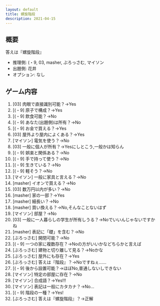 ```yaml
---
layout: default
title: 螺旋階段
description: 2021-04-15
---
```


## 概要

答えは『螺旋階段』

- 推理側: (・9, 03, masher, ぶろっさむ, マイソン
- 出題側: 花井
- オプション: なし

## ゲーム内容

1. \[03\] 肉眼で直接識別可能？→Yes
2. \[(・9\] 原子で構成？→Yes
3. \[(・9\] 飲食可能？→No
4. \[(・9\] あなた(出題側)は所有？→No
5. \[(・9\] お金で買える？→Yes
6. \[03\] 屋外より屋内によくある？→Yes
7. \[マイソン\] 電気を使う？→No
8. \[03\] 一般に個人が所有？→Yesにしとこう,一般かは知らん
9. \[(・9\] 娯楽と関係ある？→No
10. \[(・9\] 手で持って使う？→No
11. \[(・9\] 生きている？→No
12. \[(・9\] 軽そう？→No
13. \[マイソン\] 一般に家具と言える？→No
14. \[masher\] イオンで買える？→No
15. \[03\] 数万円以内が多い？→No
16. \[masher\] 家の一部？→Yes
17. \[masher\] 細長い？→No
18. \[masher\] 買い換える？→No,そんなことないはず
19. \[マイソン\] 部屋？→No
20. \[03\] 一般に一人暮らしの学生が所有しうる？→Noでいいんじゃないですかね
21. \[masher\] 表記に「礎」を含む？→No
22. \[ぶろっさむ\] 開閉可能？→No
23. \[(・9\] 一つの家に複数存在？→Noの方がいいかなどちらかと言えば
24. \[ぶろっさむ\] 建物と切り離して見る？→Noかな
25. \[ぶろっさむ\] 屋外にも存在？→Yes
26. \[ぶろっさむ\] 答えは『階段』？→Noですねぇ……
27. \[(・9\] 後から設置可能？→ほぼNo,普通しないしできない
28. \[マイソン\] 特定の部屋に存在？→No
29. \[マイソン\] 合成語？→Yes!!!
30. \[マイソン\] 表記は一般にカタカナ？→No…
31. \[(・9\] 階段の一種？→Yes!
32. \[ぶろっさむ\] 答えは『螺旋階段』？→正解
